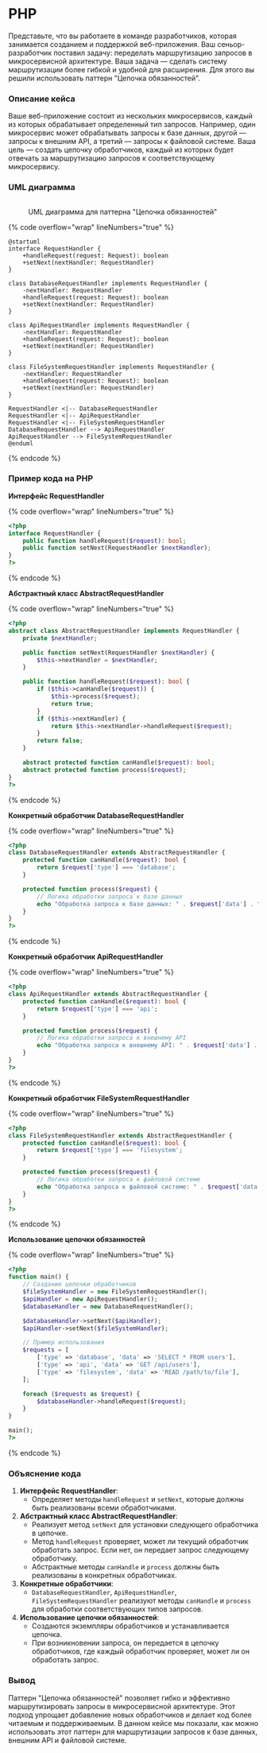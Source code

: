 # PHP

Представьте, что вы работаете в команде разработчиков, которая занимается созданием и поддержкой веб-приложения. Ваш сеньор-разработчик поставил задачу: переделать маршрутизацию запросов в микросервисной архитектуре. Ваша задача — сделать систему маршрутизации более гибкой и удобной для расширения. Для этого вы решили использовать паттерн "Цепочка обязанностей".

### Описание кейса

Ваше веб-приложение состоит из нескольких микросервисов, каждый из которых обрабатывает определенный тип запросов. Например, один микросервис может обрабатывать запросы к базе данных, другой — запросы к внешним API, а третий — запросы к файловой системе. Ваша цель — создать цепочку обработчиков, каждый из которых будет отвечать за маршрутизацию запросов к соответствующему микросервису.

### UML диаграмма

<figure><img src="../../../../../.gitbook/assets/image (1) (1) (1) (1) (1) (1) (1) (1) (1) (1) (1) (1) (1) (1) (1).png" alt=""><figcaption><p>UML диаграмма для паттерна "Цепочка обязанностей"</p></figcaption></figure>

{% code overflow="wrap" lineNumbers="true" %}
```plantuml
@startuml
interface RequestHandler {
    +handleRequest(request: Request): boolean
    +setNext(nextHandler: RequestHandler)
}

class DatabaseRequestHandler implements RequestHandler {
    -nextHandler: RequestHandler
    +handleRequest(request: Request): boolean
    +setNext(nextHandler: RequestHandler)
}

class ApiRequestHandler implements RequestHandler {
    -nextHandler: RequestHandler
    +handleRequest(request: Request): boolean
    +setNext(nextHandler: RequestHandler)
}

class FileSystemRequestHandler implements RequestHandler {
    -nextHandler: RequestHandler
    +handleRequest(request: Request): boolean
    +setNext(nextHandler: RequestHandler)
}

RequestHandler <|-- DatabaseRequestHandler
RequestHandler <|-- ApiRequestHandler
RequestHandler <|-- FileSystemRequestHandler
DatabaseRequestHandler --> ApiRequestHandler
ApiRequestHandler --> FileSystemRequestHandler
@enduml
```
{% endcode %}

### Пример кода на PHP

**Интерфейс RequestHandler**

{% code overflow="wrap" lineNumbers="true" %}
```php
<?php
interface RequestHandler {
    public function handleRequest($request): bool;
    public function setNext(RequestHandler $nextHandler);
}
?>
```
{% endcode %}

**Абстрактный класс AbstractRequestHandler**

{% code overflow="wrap" lineNumbers="true" %}
```php
<?php
abstract class AbstractRequestHandler implements RequestHandler {
    private $nextHandler;

    public function setNext(RequestHandler $nextHandler) {
        $this->nextHandler = $nextHandler;
    }

    public function handleRequest($request): bool {
        if ($this->canHandle($request)) {
            $this->process($request);
            return true;
        }
        if ($this->nextHandler) {
            return $this->nextHandler->handleRequest($request);
        }
        return false;
    }

    abstract protected function canHandle($request): bool;
    abstract protected function process($request);
}
?>
```
{% endcode %}

**Конкретный обработчик DatabaseRequestHandler**

{% code overflow="wrap" lineNumbers="true" %}
```php
<?php
class DatabaseRequestHandler extends AbstractRequestHandler {
    protected function canHandle($request): bool {
        return $request['type'] === 'database';
    }

    protected function process($request) {
        // Логика обработки запроса к базе данных
        echo "Обработка запроса к базе данных: " . $request['data'] . "\n";
    }
}
?>
```
{% endcode %}

**Конкретный обработчик ApiRequestHandler**

{% code overflow="wrap" lineNumbers="true" %}
```php
<?php
class ApiRequestHandler extends AbstractRequestHandler {
    protected function canHandle($request): bool {
        return $request['type'] === 'api';
    }

    protected function process($request) {
        // Логика обработки запроса к внешнему API
        echo "Обработка запроса к внешнему API: " . $request['data'] . "\n";
    }
}
?>
```
{% endcode %}

**Конкретный обработчик FileSystemRequestHandler**

{% code overflow="wrap" lineNumbers="true" %}
```php
<?php
class FileSystemRequestHandler extends AbstractRequestHandler {
    protected function canHandle($request): bool {
        return $request['type'] === 'filesystem';
    }

    protected function process($request) {
        // Логика обработки запроса к файловой системе
        echo "Обработка запроса к файловой системе: " . $request['data'] . "\n";
    }
}
?>
```
{% endcode %}

**Использование цепочки обязанностей**

{% code overflow="wrap" lineNumbers="true" %}
```php
<?php
function main() {
    // Создание цепочки обработчиков
    $fileSystemHandler = new FileSystemRequestHandler();
    $apiHandler = new ApiRequestHandler();
    $databaseHandler = new DatabaseRequestHandler();

    $databaseHandler->setNext($apiHandler);
    $apiHandler->setNext($fileSystemHandler);

    // Пример использования
    $requests = [
        ['type' => 'database', 'data' => 'SELECT * FROM users'],
        ['type' => 'api', 'data' => 'GET /api/users'],
        ['type' => 'filesystem', 'data' => 'READ /path/to/file'],
    ];

    foreach ($requests as $request) {
        $databaseHandler->handleRequest($request);
    }
}

main();
?>
```
{% endcode %}

### Объяснение кода

1. **Интерфейс RequestHandler**:
   * Определяет методы `handleRequest` и `setNext`, которые должны быть реализованы всеми обработчиками.
2. **Абстрактный класс AbstractRequestHandler**:
   * Реализует метод `setNext` для установки следующего обработчика в цепочке.
   * Метод `handleRequest` проверяет, может ли текущий обработчик обработать запрос. Если нет, он передает запрос следующему обработчику.
   * Абстрактные методы `canHandle` и `process` должны быть реализованы в конкретных обработчиках.
3. **Конкретные обработчики**:
   * `DatabaseRequestHandler`, `ApiRequestHandler`, `FileSystemRequestHandler` реализуют методы `canHandle` и `process` для обработки соответствующих типов запросов.
4. **Использование цепочки обязанностей**:
   * Создаются экземпляры обработчиков и устанавливается цепочка.
   * При возникновении запроса, он передается в цепочку обработчиков, где каждый обработчик проверяет, может ли он обработать запрос.

### Вывод

Паттерн "Цепочка обязанностей" позволяет гибко и эффективно маршрутизировать запросы в микросервисной архитектуре. Этот подход упрощает добавление новых обработчиков и делает код более читаемым и поддерживаемым. В данном кейсе мы показали, как можно использовать этот паттерн для маршрутизации запросов к базе данных, внешним API и файловой системе.
